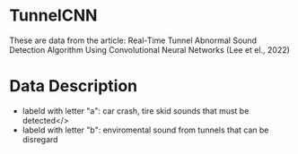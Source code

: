 # TunnelCNN

These are data from the article: Real-Time Tunnel Abnormal Sound Detection Algorithm Using Convolutional Neural Networks (Lee et el., 2022)


# Data Description
- labeld with letter "a": car crash, tire skid sounds that must be detected</>
- labeld with letter "b": enviromental sound from tunnels that can be disregard
